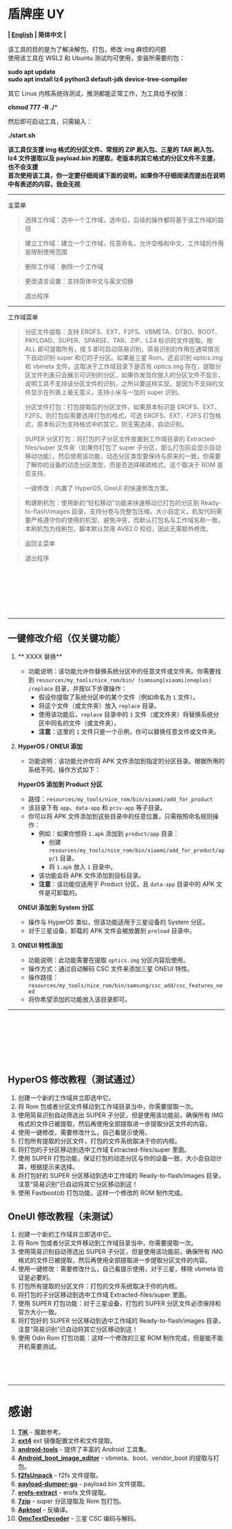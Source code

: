 # 盾牌座 UY 
**| [English](README_EN.md) | 简体中文 |**

该工具的目的是为了解决解包，打包，修改 img 麻烦的问题\
使用该工具在 WSL2 和 Ubuntu 测试均可使用，安装所需要的包：

**sudo apt update** \
**sudo apt install lz4 python3 default-jdk device-tree-compiler**


其它 Linux 内核系统待测试，推测都能正常工作，为工具给予权限：

**chmod 777 -R ./***

然后即可启动工具，只需输入：

**./start.sh**

**该工具仅支援 img 格式的分区文件、常规的 ZIP 刷入包、三星的 TAR 刷入包、lz4 文件提取以及 payload.bin 的提取，老版本的其它格式的分区文件不支援，也不会支援\
首次使用该工具，你一定要仔细阅读下面的说明，如果你不仔细阅读而提出在说明中有表述的内容，我会无视**

----

主菜单

> 选择工作域：选中一个工作域，选中后，后续的操作都将基于该工作域的路径

>建立工作域：建立一个工作域，任意命名，允许空格和中文，工作域的作用是限制使用范围

> 删除工作域：删除一个工作域

> 更改语言设置：支持简体中文与英文切换

> 退出程序

----

工作域菜单

> 分区文件提取：支持 EROFS、EXT、F2FS、VBMETA、DTBO、BOOT、PAYLOAD、SUPER、SPARSE、TAR、ZIP、LZ4 标识的文件提取。按 ALL 即可提取所有，按 S 即可启动简易识别，简易识别的作用在通常情况下自动识别 super 和它的子分区。如果是三星 Rom，还会识别 optics.img 和 vbmeta 文件，这取决于工作域目录下是否有 optics.img 存在，提取分区文件列表只会展示可识别的分区，如果你发现你放入的分区文件不显示，说明工具不支持该分区文件的识别，之所以要这样实现，是因为不支持的文件显示在列表上毫无意义，支持小米与一加的 super 识别。

> 分区文件打包：打包提取后的分区文件，如果原本标识是 EROFS、EXT、F2FS，则打包后需要选择打包的格式，可选 EROFS、EXT、F2FS 打包格式，原本标识为支持格式中的其它，则无需选择，自动识别。

> SUPER 分区打包：将打包的子分区文件放置到工作域目录的 Extracted-files/super 文件夹（如果你打包了 super 子分区，那么打包前会显示自动移动功能），然后使用该功能，动态分区类型要保持与原来的一致，你需要了解你的设备的动态分区类型，而是否选择稀疏格式，这个取决于 ROM 是否支持。

> 一键修改：内置了 HyperOS, OneUI 的快速修改方案。

> 构建刷机包：使用新的“轻松移动”功能来快速移动已打包的分区到 Ready-to-flash/images 目录，支持分卷与完整包压缩，大小自定义，机型代码需要严格遵守你的使用的机型，避免冲突，而默认打包名与工作域名称一致，本刷机包为线刷包，脚本默认禁用 AVB2.0 校验，因此无需额外修改。

> 返回主菜单

> 退出程序

<br>
<br>
<br>
<br>
<br>
<br>

---

## 一键修改介绍（仅关键功能）

1. ** XXXX 替换**  
   - 功能说明：该功能允许你替换系统分区中的任意文件或文件夹。你需要找到 `resources/my_tools/nice_rom/bin/ (samsung|xiaomi|oneplus) /replace` 目录，并按以下步骤操作：
     - 假设你提取了系统分区中的某个文件（例如命名为 `1` 文件）。
     - 将这个文件（或文件夹）放入 `replace` 目录。
     - 使用该功能后，`replace` 目录中的 `1` 文件（或文件夹）将替换系统分区中同名的文件（或文件夹）。
     - **注意**：这里的 `1` 文件只是一个示例，你可以替换任意文件或文件夹。

2. **HyperOS / ONEUI 添加**  
   - 功能说明：该功能允许你将 APK 文件添加到指定的分区目录。根据所用的系统不同，操作方式如下：
   
   **HyperOS 添加到 Product 分区**  
   - 路径：`resources/my_tools/nice_rom/bin/xiaomi/add_for_product`
   - 该目录下有 `app`、`data-app` 和 `priv-app` 等子目录。
   - 你可以将 APK 文件添加到这些目录中的任意位置，只需按照命名规则操作：
     - 例如：如果你想将 `1.apk` 添加到 `product/app` 目录：
       - 创建 `resources/my_tools/nice_rom/bin/xiaomi/add_for_product/app/1` 目录。
       - 将 `1.apk` 放入 `1` 目录中。
     - 该功能会将 APK 文件添加到目标目录。
     - **注意**：该功能仅适用于 Product 分区，且 `data-app` 目录中的 APK 文件是可卸载的。

   **ONEUI 添加到 System 分区**  
   - 操作与 HyperOS 类似，但该功能适用于三星设备的 System 分区。
   - 对于三星设备，卸载的 APK 文件会被放置到 `preload` 目录中。

3. **ONEUI 特性添加**  
   - 功能说明：此功能需要在提取 `optics.img` 分区内容后使用。
   - 操作方式：通过自动解码 CSC 文件来添加三星 ONEUI 特性。
   - 操作路径：`resources/my_tools/nice_rom/bin/samsung/csc_add/csc_features_need`
   - 将你希望添加的功能放入该目录即可。

---

<br>
<br>
<br>
<br>
<br>
<br>

## HyperOS 修改教程（测试通过）
1. 创建一个新的工作域并立即选中它。
2. 将 Rom 包或者分区文件移动到工作域目录当中，你需要提取一次。
3. 使用简易识别自动筛选出 SUPER 子分区，但是使用该功能前，确保所有 IMG 格式的文件已被提取，然后再使用全部提取进一步提取分区文件的内容。
4. 使用一键修改，需要修改什么，自己看提示使用。
5. 打包所有提取的分区文件，打包的文件系统取决于你的内核。
6. 将打包的子分区移动到选中工作域 Extracted-files/super 里面。
7. 使用 SUPER 打包功能，保证打包的动态分区与你的设备一致，大小会自动计算，根据提示来选择。
8. 将打包好的 SUPER 分区移动到选中工作域的 Ready-to-flash/images 目录，注意“简易识别”已自动将其它分区移动到这！
9. 使用 Fastboot(d) 打包功能，这样一个修改的 ROM 制作完成。

## OneUI 修改教程（未测试）
1. 创建一个新的工作域并立即选中它。
2. 将 Rom 包或者分区文件移动到工作域目录当中，你需要提取一次。
3. 使用简易识别自动筛选出 SUPER 子分区，但是使用该功能前，确保所有 IMG 格式的文件已被提取，然后再使用全部提取进一步提取分区文件的内容。
4. 使用一键修改：需要修改什么，自己看提示使用，对于三星，移除 vbmeta 验证是必要的。
5. 打包所有提取的分区文件：打包的文件系统取决于你的内核。
6. 将打包的子分区移动到选中工作域 Extracted-files/super 里面。
7. 使用 SUPER 打包功能：对于三星设备，打包的 SUPER 分区文件必须保持和官方大小一致。
8. 将打包好的 SUPER 分区移动到选中工作域的 Ready-to-flash/images 目录，注意“简易识别”已自动将其它分区移动到这！
9. 使用 Odin Rom 打包功能：这样一个修改的三星 ROM 制作完成，但是能不能开机需要测试。

<br><br><br>

---

# 感谢 

1. [**TIK**](https://github.com/ColdWindScholar/TIK) - 魔数参考。
2. [**ext4**](https://github.com/cubinator/ext4) ext 镜像配置文件和文件提取。
3. [**android-tools**](https://github.com/nmeum/android-tools) - 提供了丰富的 Android 工具集。
4. [**Android_boot_image_editor**](https://github.com/cfig/Android_boot_image_editor) - vbmeta、boot、vendor_boot 的提取与打包。
5. [**f2fsUnpack**](https://github.com/thka2016/f2fsUnpack) - f2fs 文件提取。
6. [**payload-dumper-go**](https://github.com/ssut/payload-dumper-go) - payload.bin 文件提取。
7. [**erofs-extract**](https://github.com/sekaiacg/erofs-utils) - erofs 文件提取。
8. [**7zip**](https://github.com/ip7z/7zip/releases) - super 分区提取及 Rom 包打包。
9. [**Apktool**](https://github.com/iBotPeaches/Apktool) - 反编译。
10. [**OmcTextDecoder**](https://github.com/fei-ke/OmcTextDecoder) - 三星 CSC 编码与解码。
